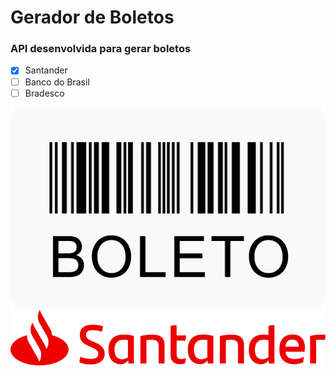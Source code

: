 # Gerador de Boletos

### API desenvolvida para gerar boletos

- [x] Santander
- [ ] Banco do Brasil
- [ ] Bradesco

![](boleto-logo-1.png)    ![](santander-logo-8.png)
